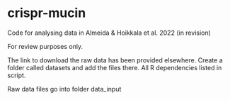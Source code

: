 # crispr-mucin
Code for analysing data in Almeida &amp; Hoikkala et al. 2022 (in revision)

For review purposes only.

The link to download the raw data has been provided elsewhere. Create a folder called datasets and add the files there. All R dependencies listed in script.

Raw data files go into folder data_input
